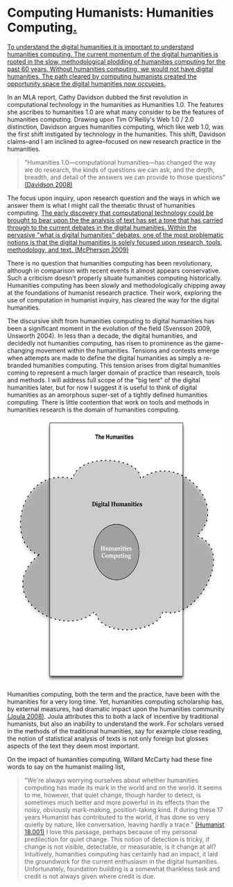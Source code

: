 # Computing Humanists: Humanities Computing<a href="README.markdown#hc-intro" name="hc-intro" >.</a>

<a href="README.markdown#hc-intro" name="hc-intro" >
To understand the digital humanities it is important to understand humanities computing. The current momentum of the digital humanities is rooted in the slow, methodological plodding of humanities computing for the past 60 years. Without humanities computing, we would not have digital humanities. The path cleared by computing humanists created the opportunity space the digital humanities now occupies.</a>

In an MLA report, Cathy Davidson dubbed the first revolution in computational technology in the humanities as Humanities 1.0. The features she ascribes to humanities 1.0 are what many consider to be the features of humanities computing. Drawing upon Tim O'Reilly's Web 1.0 / 2.0 distinction, Davidson argues humanities computing, which like web 1.0, was the first shift instigated by technology in the humanities. This shift, Davidson claims–and I am inclined to agree–focused on new research practice in the humanities. 

>"Humanities 1.0—computational humanities—has changed the way we do research, the kinds of questions we can ask, and the depth, breadth, and detail of the answers we can provide to those questions" [(Davidson 2008)](http://www.mlajournals.org/doi/abs/10.1632/pmla.2008.123.3.707)

The focus upon inquiry, upon research question and the ways in which we answer them is what I might call the thematic thrust of humanities computing. <a name="HC-conservatism" href="Tools.markdown#HC-conservatism">
The early discovery that computational technology could be brought to bear upon the the analysis of text has set a tone that has carried through to the current debates in the digital humanities. Within the pervasive "what is digital humanities" debates, one of the most problematic notions is that the digital humanities is solely focused upon research, tools, methodology, and text. [(McPherson 2009)](http://muse.jhu.edu/journals/cj/summary/v048/48.2.mcpherson.html)</a>

There is no question that humanities computing has been revolutionary, although in comparison with recent events it almost appears conservative. Such a criticism doesn't properly situate humanities computing historically. Humanities computing has been slowly and methodologically chipping away at the foundations of humanist research practice. Their work, exploring the use of computation in humanist inquiry, has cleared the way for the digital humanities.

The discursive shift from humanities computing to digital humanities has been a significant moment in the evolution of the field (Svensson 2009, Unsworth 2004). In less than a decade, the digital humanities, and decidedly not humanities computing, has risen to prominence as the game-changing movement within the humanities. Tensions and contests emerge when attempts are made to define the digital humanities as simply a re-branded humanities computing. This tension arises from digital humanities coming to represent a much larger domain of practice than research, tools and methods. I will address full scope of the "big tent" of the digital humanities later, but for now I suggest it is useful to think of digital humanities as an amorphous super-set of a tightly defined humanities computing. There is little contention that work on tools and methods in humanities research is the domain of humanities computing. 

<img src="HCtoDHtoH.png" width="618" height="607"/>

Humanities computing, both the term and the practice, have been with the humanities for a very long time. Yet, humanities computing scholarship has, by external measures, had dramatic impact upon the humanities community [(Joula 2008)](http://llc.oxfordjournals.org/content/23/1/73.abstract). Joula attributes this to both a lack of incentive by traditional humanists, but also an inability to understand the work. For scholars versed in the methods of the traditional humanities, say for example close reading, the notion of statistical analysis of texts is not only foreign but glosses aspects of the text they deem most important.

On the impact of humanities computing, Willard McCarty had these fine words to say on the humanist mailing list,

>"We're always worrying ourselves about whether humanities computing has made its mark in the world and on the world. It seems to me, however, that quiet change, though harder to detect, is sometimes much better and more powerful in its effects than the noisy, obviously mark-making, position-taking kind. If during these 17 years Humanist has contributed to the world, it has done so very quietly by nature, like conversation, leaving hardly a trace." [(Humanist 18.001)](http://www.digitalhumanities.org/humanist/Archives/Virginia/v18/0000.html)
I love this passage, perhaps because of my personal predilection for quiet change. This notion of detection is tricky, if change is not visible, detectable, or measurable, is it change at all? Intuitively, humanities computing has certainly had an impact, it laid the groundwork for the current enthusiasm in the digital humanities. Unfortunately, foundation building is a somewhat thankless task and credit is not always given where credit is due.

<!-- The humanities, which is celebrated by some as open to all methods and ideologies, should embrace, but also critically situate these "harder" methods and tools. Recent efforts like the [Praxis Program at the UVA Scholars Lab](http://praxis.scholarslab.org/) or books like the Oxford Companion to the Digital Humanities have begun to help alleviate the alien-ness of these methods. As I will explore further, the questions of skills is a hotly debated topic, in part due to the porous boundary between humanities computing and the digital humanities. Specifically, the question of "should digital humanists know how to code" is a focal point of tension between the digital humanities and humanities computing. -->
